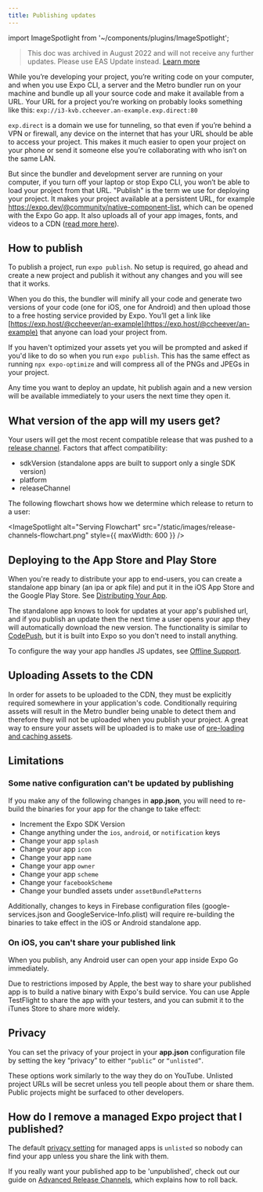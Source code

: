 ```yaml
---
title: Publishing updates
---
```


import ImageSpotlight from '~/components/plugins/ImageSpotlight';

> This doc was archived in August 2022 and will not receive any further updates. Please use EAS Update instead. [Learn more](/eas-update/introduction)

While you’re developing your project, you’re writing code on your
computer, and when you use Expo CLI, a server and the Metro bundler run on your machine and bundle up all your source code and make
it available from a URL. Your URL for a project you’re working on
probably looks something like this:
`exp://i3-kvb.ccheever.an-example.exp.direct:80`

`exp.direct` is a domain we use for tunneling, so that even if you’re
behind a VPN or firewall, any device on the internet that has your URL
should be able to access your project. This makes it much easier to open
your project on your phone or send it someone else you’re collaborating
with who isn’t on the same LAN.

But since the bundler and development server are running on your computer, if you
turn off your laptop or stop Expo CLI, you won’t be able to load your
project from that URL. "Publish" is the term we use for deploying your
project. It makes your project available at a persistent URL, for
example https://expo.dev/@community/native-component-list, which can be
opened with the Expo Go app. It also uploads all of your app images,
fonts, and videos to a CDN ([read more
here](how-expo-works.md#publishingdeploying-an-expo-app-in-production)).

## How to publish

To publish a project, run `expo publish`. No setup is required, go ahead and create a new project
and publish it without any changes and you will see that it works.

When you do this, the bundler will minify all your code and generate
two versions of your code (one for iOS, one for Android) and then upload
those to a free hosting service provided by Expo. You’ll get a link like [https://exp.host/@ccheever/an-example](https://exp.host/@ccheever/an-example)
that anyone can load your project from.

If you haven't optimized your assets yet you will be prompted and asked
if you'd like to do so when you run `expo publish`. This has the same effect
as running `npx expo-optimize` and will compress all of the PNGs and JPEGs in your project.

Any time you want to deploy an update, hit publish again and a new
version will be available immediately to your users the next time they
open it.

## What version of the app will my users get?

Your users will get the most recent compatible release that was pushed to a [release channel](../distribution/release-channels.md). Factors that affect compatibility:

- sdkVersion (standalone apps are built to support only a single SDK version)
- platform
- releaseChannel

The following flowchart shows how we determine which release to return to a user:

<ImageSpotlight
alt="Serving Flowchart"
src="/static/images/release-channels-flowchart.png"
style={{ maxWidth: 600 }}
/>

## Deploying to the App Store and Play Store

When you're ready to distribute your app to end-users, you can create a
standalone app binary (an ipa or apk file) and put it in the iOS App
Store and the Google Play Store. See [Distributing Your App](../distribution/introduction.md).

The standalone app knows to look for updates at your app's published
url, and if you publish an update then the next time a user opens your
app they will automatically download the new version. The functionality
is similar to [CodePush](https://microsoft.github.io/code-push/), but it
is built into Expo so you don't need to install anything.

To configure the way your app handles JS updates, see [Offline Support](../guides/offline-support.md).

## Uploading Assets to the CDN

In order for assets to be uploaded to the CDN, they must be explicitly required somewhere in your application's code. Conditionally requiring assets will result in the Metro bundler being unable to detect them and therefore they will not be uploaded when you publish your project. A great way to ensure your assets will be uploaded is to make use of [pre-loading and caching assets](../guides/preloading-and-caching-assets.md).

## Limitations

### Some native configuration can't be updated by publishing

If you make any of the following changes in **app.json**, you will need to
re-build the binaries for your app for the change to take effect:

- Increment the Expo SDK Version
- Change anything under the `ios`, `android`, or `notification` keys
- Change your app `splash`
- Change your app `icon`
- Change your app `name`
- Change your app `owner`
- Change your app `scheme`
- Change your `facebookScheme`
- Change your bundled assets under `assetBundlePatterns`

Additionally, changes to keys in Firebase configuration files (google-services.json and GoogleService-Info.plist) will require re-building the binaries to take effect in the iOS or Android standalone app.

### On iOS, you can't share your published link

When you publish, any Android user can open your app inside Expo Go immediately.

Due to restrictions imposed by Apple, the best way to share your published app is
to build a native binary with Expo's build service. You can use Apple TestFlight to
share the app with your testers, and you can submit it to the iTunes Store to share
more widely.

## Privacy

You can set the privacy of your project in your **app.json** configuration
file by setting the key “privacy” to either `“public”` or `“unlisted”`.

These options work similarly to the way they do on YouTube. Unlisted
project URLs will be secret unless you tell people about them or share
them. Public projects might be surfaced to other developers.

## How do I remove a managed Expo project that I published?

The default [privacy setting](../workflow/configuration.md) for managed apps is `unlisted` so nobody can find your app unless you share the link with them.

If you really want your published app to be 'unpublished', check out our guide on [Advanced Release Channels](../distribution/advanced-release-channels.md), which explains how to roll back.
